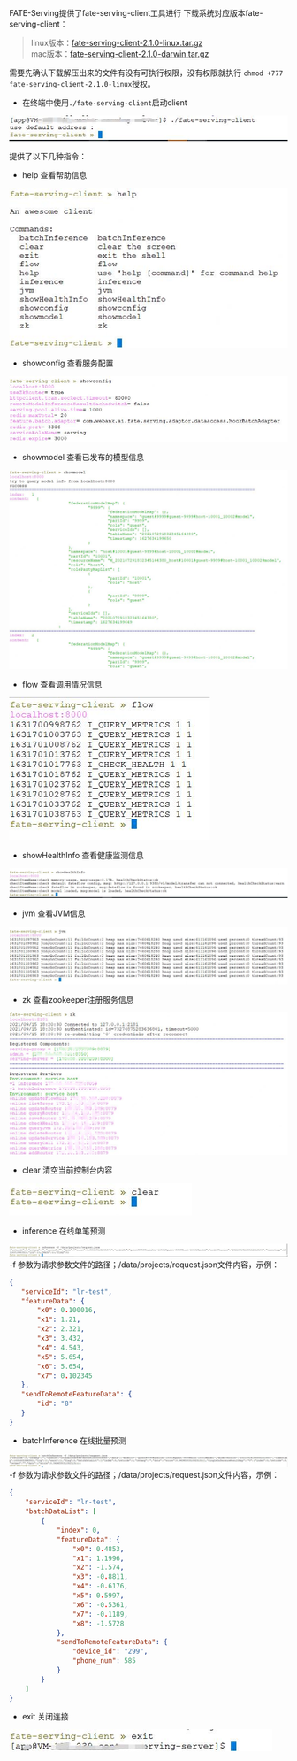 FATE-Serving提供了fate-serving-client工具进行 下载系统对应版本fate-serving-client：
>linux版本：[fate-serving-client-2.1.0-linux.tar.gz](https://webank-ai-1251170195.cos.ap-guangzhou.myqcloud.com/fate-serving-client-2.1.0-linux.tar.gz )     
>mac版本：[fate-serving-client-2.1.0-darwin.tar.gz](https://webank-ai-1251170195.cos.ap-guangzhou.myqcloud.com/fate-serving-client-2.1.0-darwin.tar.gz)

需要先确认下载解压出来的文件有没有可执行权限，没有权限就执行 `chmod +777 fate-serving-client-2.1.0-linux`授权。

* 在终端中使用`./fate-serving-client`启动client

![connect](../img/client-connect.jpg)

提供了以下几种指令：
* help 查看帮助信息

![help](../img/client-help.jpg)

* showconfig 查看服务配置

![showconfig](../img/client-showconfig.jpg)

* showmodel 查看已发布的模型信息

![showmodel](../img/client-showmodel.jpg)

* flow 查看调用情况信息

![flow](../img/client-flow.jpg)

* showHealthInfo 查看健康监测信息

![showHealthInfo](../img/client-health.jpg)

* jvm 查看JVM信息

![jvm](../img/client-jvm.jpg)

* zk 查看zookeeper注册服务信息

![zk](../img/client-zk.jpg)

* clear 清空当前控制台内容

![clear](../img/client-clear.jpg)

* inference 在线单笔预测

![inference](../img/client-inference.jpg)
-f 参数为请求参数文件的路径；/data/projects/request.json文件内容，示例：
 ```json
{
    "serviceId": "lr-test",
    "featureData": {
        "x0": 0.100016,
        "x1": 1.21,
        "x2": 2.321,
        "x3": 3.432,
        "x4": 4.543,
        "x5": 5.654,
        "x6": 5.654,
        "x7": 0.102345
    },
    "sendToRemoteFeatureData": {
        "id": "8"
    }
}
``` 


* batchInference 在线批量预测

![batchInference](../img/client-batchInference.jpg)
-f 参数为请求参数文件的路径；/data/projects/request.json文件内容，示例：
```json
{
    "serviceId": "lr-test",
    "batchDataList": [
        {
            "index": 0,
            "featureData": {
                "x0": 0.4853,
                "x1": 1.1996,
                "x2": -1.574,
                "x3": -0.8811,
                "x4": -0.6176,
                "x5": 0.5997,
                "x6": -0.5361,
                "x7": -0.1189,
                "x8": -1.5728
            },
            "sendToRemoteFeatureData": {
                "device_id": "299",
                "phone_num": 585
            }
        }
    ]
}
```

* exit 关闭连接

![exit](../img/client-exit.jpg)

